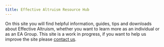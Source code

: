 ```yaml
---
title: Effective Altruism Resource Hub
---
```

On this site you will find helpful information, guides, tips and downloads about Effective Altruism, whether you want to learn more as an individual or as an EA Group. This site is a work in progress, if you want to help us improve the site please [contact us](/contact/).